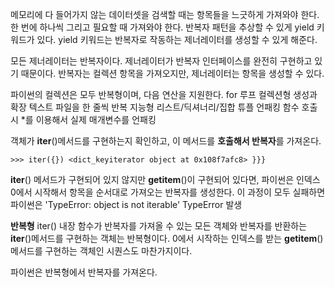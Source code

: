 메모리에 다 들어가지 않는 데이터셋을 검색할 때는 항목들을 느긋하게 가져와야 한다.
한 번에 하나씩 그리고 필요할 때 가져와야 한다.
반복자 패턴을 추상할 수 있게 yield 키워드가 있다.
yield 키워드는 반복자로 작동하는 제너레이터를 생성할 수 있게 해준다.

모든 제너레이터는 반복자이다.
제너레이터가 반복자 인터페이스를 완전히 구현하고 있기 때문이다.
반복자는 컬렉션 항목을 가져오지만, 제너레이터는 항목을 생성할 수 있다.

파이썬의 컬렉션은 모두 반복형이며, 다음 연산을 지원한다.
for 루프
컬렉션형 생성과 확장
텍스트 파일을 한 줄씩 반복
지능형 리스트/딕셔너리/집합
튜플 언패킹
함수 호출 시 *를 이용해서 실제 매개변수를 언패킹

객체가 __iter__()메서드를 구현하는지 확인하고, 이 메서드를 **호출해서 반복자**를 가져온다.

`>>> iter({})
<dict_keyiterator object at 0x108f7afc8>
}}}`

__iter__() 메서드가 구현되어 있지 않지만 __getitem__()이 구현되어 있다면, 파이썬은 인덱스 0에서
시작해서 항목을 순서대로 가져오는 반복자를 생성한다.
이 과정이 모두 실패하면 파이썬은 'TypeError: object is not iterable' TypeError 발생

**반복형**
iter() 내장 함수가 반복자를 가져올 수 있는 모든 객체와 반복자를 반환하는 __iter__()메서드를 구현하는
객체는 반복형이다. 0에서 시작하는 인덱스를 받는 __getitem__() 메서드를 구현하는 
객체인 시퀀스도 마찬가지이다.

파이썬은 반복형에서 반복자를 가져온다.
